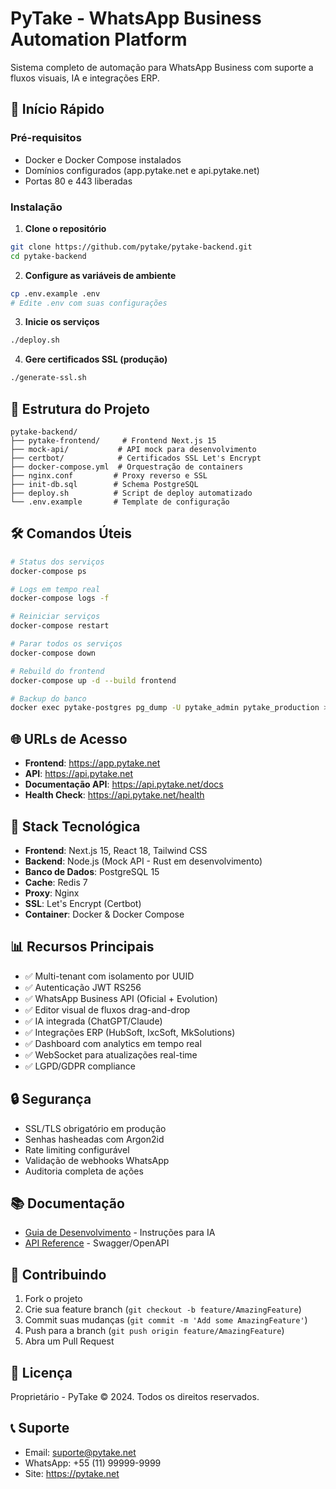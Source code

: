# PyTake - WhatsApp Business Automation Platform

Sistema completo de automação para WhatsApp Business com suporte a fluxos visuais, IA e integrações ERP.

## 🚀 Início Rápido

### Pré-requisitos
- Docker e Docker Compose instalados
- Domínios configurados (app.pytake.net e api.pytake.net)
- Portas 80 e 443 liberadas

### Instalação

1. **Clone o repositório**
```bash
git clone https://github.com/pytake/pytake-backend.git
cd pytake-backend
```

2. **Configure as variáveis de ambiente**
```bash
cp .env.example .env
# Edite .env com suas configurações
```

3. **Inicie os serviços**
```bash
./deploy.sh
```

4. **Gere certificados SSL (produção)**
```bash
./generate-ssl.sh
```

## 📁 Estrutura do Projeto

```
pytake-backend/
├── pytake-frontend/     # Frontend Next.js 15
├── mock-api/           # API mock para desenvolvimento
├── certbot/            # Certificados SSL Let's Encrypt
├── docker-compose.yml  # Orquestração de containers
├── nginx.conf         # Proxy reverso e SSL
├── init-db.sql        # Schema PostgreSQL
├── deploy.sh          # Script de deploy automatizado
└── .env.example       # Template de configuração
```

## 🛠️ Comandos Úteis

```bash
# Status dos serviços
docker-compose ps

# Logs em tempo real
docker-compose logs -f

# Reiniciar serviços
docker-compose restart

# Parar todos os serviços
docker-compose down

# Rebuild do frontend
docker-compose up -d --build frontend

# Backup do banco
docker exec pytake-postgres pg_dump -U pytake_admin pytake_production > backup.sql
```

## 🌐 URLs de Acesso

- **Frontend**: https://app.pytake.net
- **API**: https://api.pytake.net
- **Documentação API**: https://api.pytake.net/docs
- **Health Check**: https://api.pytake.net/health

## 🔧 Stack Tecnológica

- **Frontend**: Next.js 15, React 18, Tailwind CSS
- **Backend**: Node.js (Mock API - Rust em desenvolvimento)
- **Banco de Dados**: PostgreSQL 15
- **Cache**: Redis 7
- **Proxy**: Nginx
- **SSL**: Let's Encrypt (Certbot)
- **Container**: Docker & Docker Compose

## 📊 Recursos Principais

- ✅ Multi-tenant com isolamento por UUID
- ✅ Autenticação JWT RS256
- ✅ WhatsApp Business API (Oficial + Evolution)
- ✅ Editor visual de fluxos drag-and-drop
- ✅ IA integrada (ChatGPT/Claude)
- ✅ Integrações ERP (HubSoft, IxcSoft, MkSolutions)
- ✅ Dashboard com analytics em tempo real
- ✅ WebSocket para atualizações real-time
- ✅ LGPD/GDPR compliance

## 🔒 Segurança

- SSL/TLS obrigatório em produção
- Senhas hasheadas com Argon2id
- Rate limiting configurável
- Validação de webhooks WhatsApp
- Auditoria completa de ações

## 📚 Documentação

- [Guia de Desenvolvimento](CLAUDE.md) - Instruções para IA
- [API Reference](https://api.pytake.net/docs) - Swagger/OpenAPI

## 🤝 Contribuindo

1. Fork o projeto
2. Crie sua feature branch (`git checkout -b feature/AmazingFeature`)
3. Commit suas mudanças (`git commit -m 'Add some AmazingFeature'`)
4. Push para a branch (`git push origin feature/AmazingFeature`)
5. Abra um Pull Request

## 📝 Licença

Proprietário - PyTake © 2024. Todos os direitos reservados.

## 📞 Suporte

- Email: suporte@pytake.net
- WhatsApp: +55 (11) 99999-9999
- Site: https://pytake.net